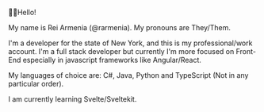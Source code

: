 👋👋Hello!

My name is Rei Armenia (@rarmenia). My pronouns are They/Them.

I'm a developer for the state of New York, and this is my professional/work account. I'm a full stack developer but currently I'm more focused on Front-End especially in javascript frameworks like Angular/React.


My languages of choice are: C#, Java, Python and TypeScript (Not in any particular order).

I am currently learning Svelte/Sveltekit.

